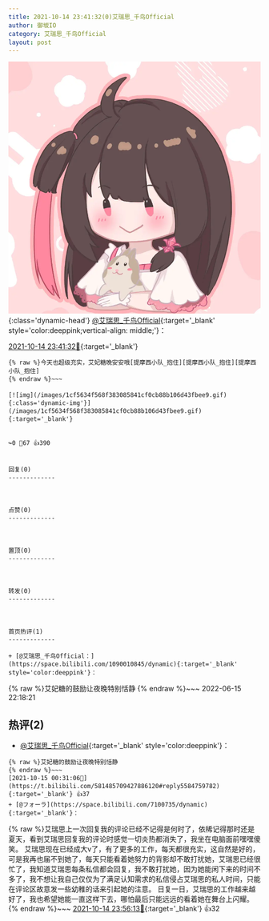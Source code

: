 ```yaml
---
title: 2021-10-14 23:41:32(0)艾瑞思_千鸟Official
author: 御坂IO
category: 艾瑞思_千鸟Official
layout: post
---
```


![img](/images/7e08840c56f251de28bdf766b647bd5fe9a5d50a.jpg){:class='dynamic-head'}
[@艾瑞思_千鸟Official](https://space.bilibili.com/1090010845/dynamic){:target='_blank' style='color:deeppink;vertical-align: middle;'}：

[2021-10-14 23:41:32🔗](https://t.bilibili.com/581485709427886120){:target='_blank'}

~~~
{% raw %}今天也超级充实，艾妃糖晚安安哦[提摩西小队_抱住][提摩西小队_抱住][提摩西小队_抱住]
{% endraw %}~~~

[![img](/images/1cf5634f568f383085841cf0cb88b106d43fbee9.gif){:class='dynamic-img'}](/images/1cf5634f568f383085841cf0cb88b106d43fbee9.gif){:target='_blank'}


↪️0 💬67 👍390


回复(0)
-------------



点赞(0)
-------------



置顶(0)
-------------



转发(0)
-------------



首页热评(1)
-------------

+ [@艾瑞思_千鸟Official：](https://space.bilibili.com/1090010845/dynamic){:target='_blank' style='color:deeppink'}：
~~~
{% raw %}艾妃糖的鼓励让夜晚特别恬静
{% endraw %}~~~
2022-06-15 22:18:21


热评(2)
-------------

+ [@艾瑞思_千鸟Official](https://space.bilibili.com/1090010845/dynamic){:target='_blank' style='color:deeppink'}：
~~~
{% raw %}艾妃糖的鼓励让夜晚特别恬静
{% endraw %}~~~
[2021-10-15 00:31:06🔗](https://t.bilibili.com/581485709427886120#reply5584759782){:target='_blank'} 👍37
+ [@フォーラ](https://space.bilibili.com/7100735/dynamic){:target='_blank'}：
~~~
{% raw %}艾瑞思上一次回复我的评论已经不记得是何时了，依稀记得那时还是夏天，看到艾瑞思回复我的评论时感觉一切炎热都消失了，我坐在电脑面前嘿嘿傻笑。
    艾瑞思现在已经成大v了，有了更多的工作，每天都很充实，这自然是好的，可是我再也届不到她了，每天只能看着她努力的背影却不敢打扰她，艾瑞思已经很忙了，我知道艾瑞思每条私信都会回复，我不敢打扰她，因为她能闲下来的时间不多了，我不想让我自己仅仅为了满足认知需求的私信侵占艾瑞思的私人时间，只能在评论区故意发一些幼稚的话来引起她的注意。
    日复一日，艾瑞思的工作越来越好了，我也希望她能一直这样下去，哪怕最后只能远远的看着她在舞台上闪耀。
{% endraw %}~~~
[2021-10-14 23:56:13🔗](https://t.bilibili.com/581485709427886120#reply5584601130){:target='_blank'} 👍32


